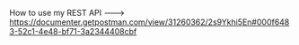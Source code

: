 How to use my REST API
---> https://documenter.getpostman.com/view/31260362/2s9Ykhi5En#000f6483-52c1-4e48-bf71-3a2344408cbf




